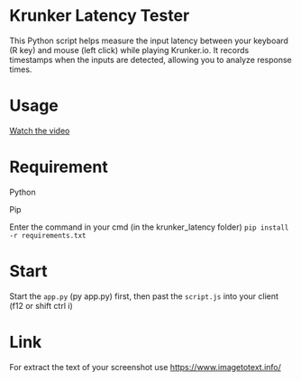 # Krunker Latency Tester

This Python script helps measure the input latency between your keyboard (R key) and mouse (left click) while playing Krunker.io. It records timestamps when the inputs are detected, allowing you to analyze response times.


# Usage

[Watch the video](https://youtu.be/JYep4_yyT80)


# Requirement
Python

Pip

Enter the command in your cmd (in the krunker_latency folder) `pip install -r requirements.txt`


# Start

Start the `app.py` (py app.py) first, then past the `script.js` into your client (f12 or shift ctrl i)


# Link

For extract the text of your screenshot use https://www.imagetotext.info/
